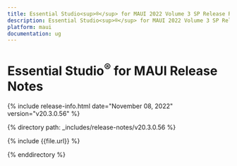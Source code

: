 ```yaml
---
title: Essential Studio<sup>®</sup> for MAUI 2022 Volume 3 SP Release Release Notes  
description: Essential Studio<sup>®</sup> for MAUI 2022 Volume 3 SP Release Release Notes  
platform: maui
documentation: ug
---
```


# Essential Studio<sup>®</sup> for MAUI  Release Notes  

{% include release-info.html date="November 08, 2022"  version="v20.3.0.56" %} 

{% directory path: _includes/release-notes/v20.3.0.56 %}

{% include {{file.url}} %}

{% enddirectory %}